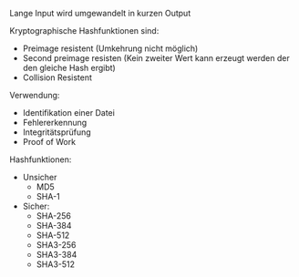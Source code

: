 Lange Input wird umgewandelt in kurzen Output

Kryptographische Hashfunktionen sind:

- Preimage resistent (Umkehrung nicht möglich)
- Second preimage resisten (Kein zweiter Wert kann erzeugt werden der den gleiche Hash ergibt)
- Collision Resistent

Verwendung:

- Identifikation einer Datei
- Fehlererkennung
- Integritätsprüfung
- Proof of Work

Hashfunktionen:

- Unsicher
    - MD5
    - SHA-1
- Sicher:
    - SHA-256
    - SHA-384
    - SHA-512
    - SHA3-256
    - SHA3-384
    - SHA3-512